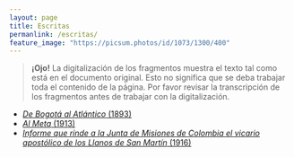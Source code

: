 ```yaml
---
layout: page
title: Escritas
permanlink: /escritas/
feature_image: "https://picsum.photos/id/1073/1300/400"
---
```


> **¡Ojo!** La digitalización de los fragmentos muestra el texto tal como está en el documento original. Esto no significa que se deba trabajar toda el contenido de la página. Por favor revisar la transcripción de los fragmentos antes de trabajar con la digitalización.

*   [_De Bogotá al Atlántico_ (1893)](/escritas/de-bogota-al-atlantico/)
*   [_Al Meta_ (1913)](/escritas/al-meta/)
*   [_Informe que rinde a la Junta de Misiones de Colombia el vicario apostólico de los Llanos de San Martín_ (1916)](/escritas/informe-vicariato/)